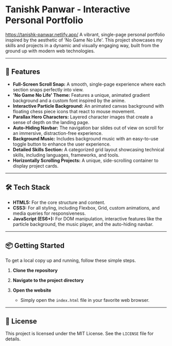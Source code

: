 # Tanishk Panwar - Interactive Personal Portfolio
 https://tanishk-panwar.netlify.app/
 A vibrant, single-page personal portfolio inspired by the aesthetic of 'No Game No Life'. This project showcases my skills and projects in a dynamic and visually engaging way, built from the ground up with modern web technologies.

---

## 🚀 Features

* **Full-Screen Scroll Snap:** A smooth, single-page experience where each section snaps perfectly into view.
* **'No Game No Life' Theme:** Features a unique, animated gradient background and a custom font inspired by the anime.
* **Interactive Particle Background:** An animated canvas background with floating chess piece icons that react to mouse movement.
* **Parallax Hero Characters:** Layered character images that create a sense of depth on the landing page.
* **Auto-Hiding Navbar:** The navigation bar slides out of view on scroll for an immersive, distraction-free experience.
* **Background Music:** Includes background music with an easy-to-use toggle button to enhance the user experience.
* **Detailed Skills Section:** A categorized grid layout showcasing technical skills, including languages, frameworks, and tools.
* **Horizontally Scrolling Projects:** A unique, side-scrolling container to display project cards.


---

## 🛠️ Tech Stack

* **HTML5:** For the core structure and content.
* **CSS3:** For all styling, including Flexbox, Grid, custom animations, and media queries for responsiveness.
* **JavaScript (ES6+):** For DOM manipulation, interactive features like the particle background, the music player, and the auto-hiding navbar.

---

## 📦 Getting Started

To get a local copy up and running, follow these simple steps.

1.  **Clone the repository**
   
2.  **Navigate to the project directory**
   
3.  **Open the website**
    * Simply open the `index.html` file in your favorite web browser.

---

## 📄 License

This project is licensed under the MIT License. See the `LICENSE` file for details.


